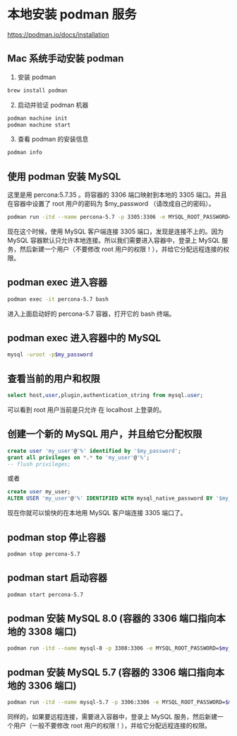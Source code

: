 # 本地安装 podman 服务

https://podman.io/docs/installation


## Mac 系统手动安装 podman
1. 安装 podman
```bash
brew install podman
```

2. 启动并验证 podman 机器
```bash
podman machine init
podman machine start
```

3. 查看 podman 的安装信息
```bash
podman info
```

## 使用 podman 安装 MySQL
这里是用 percona:5.7.35 。将容器的 3306 端口映射到本地的 3305 端口。并且在容器中设置了 root 用户的密码为 $my_password （请改成自己的密码）。
```bash
podman run -itd --name percona-5.7 -p 3305:3306 -e MYSQL_ROOT_PASSWORD=$my_password percona:5.7.35
```

现在这个时候，使用 MySQL 客户端连接 3305 端口，发现是连接不上的。因为MySQL 容器默认只允许本地连接。所以我们需要进入容器中，登录上 MySQL 服务，然后新建一个用户（不要修改 root 用户的权限！），并给它分配远程连接的权限。

## podman exec 进入容器
```bash
podman exec -it percona-5.7 bash
```
进入上面启动好的 percona-5.7 容器，打开它的 bash 终端。

## podman exec 进入容器中的 MySQL
```bash
mysql -uroot -p$my_password
```

## 查看当前的用户和权限
```sql
select host,user,plugin,authentication_string from mysql.user;
```
可以看到 root 用户当前是只允许 在 localhost 上登录的。

## 创建一个新的 MySQL 用户，并且给它分配权限
```sql
create user 'my_user'@'%' identified by '$my_password';
grant all privileges on *.* to 'my_user'@'%';
-- flush privileges;
```
或者
```sql
create user my_user;
ALTER USER 'my_user'@'%' IDENTIFIED WITH mysql_native_password BY '$my_password'
```

现在你就可以愉快的在本地用 MySQL 客户端连接 3305 端口了。


## podman stop 停止容器
```bash
podman stop percona-5.7
```

## podman start 启动容器
```bash
podman start percona-5.7
```



## podman 安装 MySQL 8.0 (容器的 3306 端口指向本地的 3308 端口)
```bash
podman run -itd --name mysql-8 -p 3308:3306 -e MYSQL_ROOT_PASSWORD=$my_password mysql:8.0.32
```

## podman 安装 MySQL 5.7 (容器的 3306 端口指向本地的 3306 端口)
```bash
podman run -itd --name mysql-5.7 -p 3306:3306 -e MYSQL_ROOT_PASSWORD=$my_password  mysql:5.7.35
```

同样的，如果要远程连接，需要进入容器中，登录上 MySQL 服务，然后新建一个用户（一般不要修改 root 用户的权限！），并给它分配远程连接的权限。



